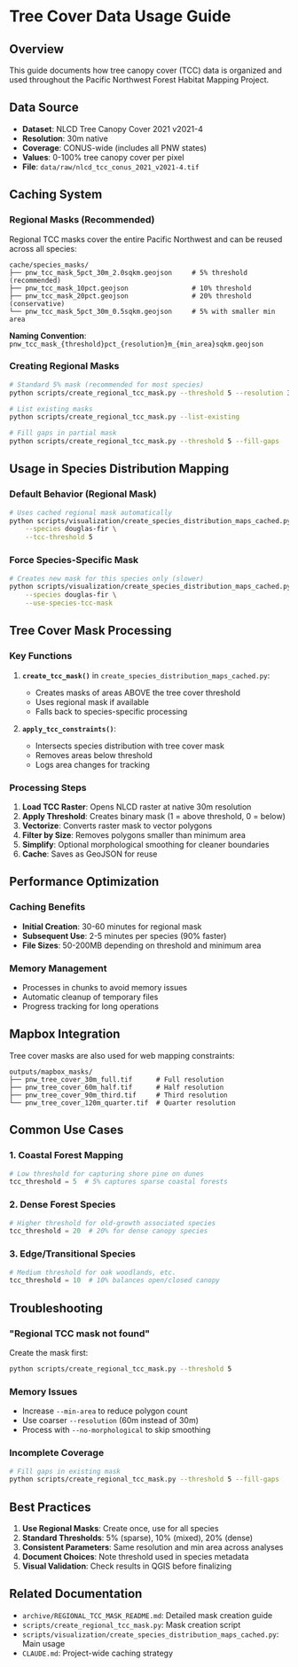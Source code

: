 # Tree Cover Data Usage Guide

## Overview

This guide documents how tree canopy cover (TCC) data is organized and used throughout the Pacific Northwest Forest Habitat Mapping Project.

## Data Source

- **Dataset**: NLCD Tree Canopy Cover 2021 v2021-4
- **Resolution**: 30m native
- **Coverage**: CONUS-wide (includes all PNW states)
- **Values**: 0-100% tree canopy cover per pixel
- **File**: `data/raw/nlcd_tcc_conus_2021_v2021-4.tif`

## Caching System

### Regional Masks (Recommended)

Regional TCC masks cover the entire Pacific Northwest and can be reused across all species:

```
cache/species_masks/
├── pnw_tcc_mask_5pct_30m_2.0sqkm.geojson     # 5% threshold (recommended)
├── pnw_tcc_mask_10pct.geojson                # 10% threshold
├── pnw_tcc_mask_20pct.geojson                # 20% threshold (conservative)
└── pnw_tcc_mask_5pct_30m_0.5sqkm.geojson     # 5% with smaller min area
```

**Naming Convention**: `pnw_tcc_mask_{threshold}pct_{resolution}m_{min_area}sqkm.geojson`

### Creating Regional Masks

```bash
# Standard 5% mask (recommended for most species)
python scripts/create_regional_tcc_mask.py --threshold 5 --resolution 30 --min-area 2.0

# List existing masks
python scripts/create_regional_tcc_mask.py --list-existing

# Fill gaps in partial mask
python scripts/create_regional_tcc_mask.py --threshold 5 --fill-gaps
```

## Usage in Species Distribution Mapping

### Default Behavior (Regional Mask)

```bash
# Uses cached regional mask automatically
python scripts/visualization/create_species_distribution_maps_cached.py \
    --species douglas-fir \
    --tcc-threshold 5
```

### Force Species-Specific Mask

```bash
# Creates new mask for this species only (slower)
python scripts/visualization/create_species_distribution_maps_cached.py \
    --species douglas-fir \
    --use-species-tcc-mask
```

## Tree Cover Mask Processing

### Key Functions

1. **`create_tcc_mask()`** in `create_species_distribution_maps_cached.py`:
   - Creates masks of areas ABOVE the tree cover threshold
   - Uses regional mask if available
   - Falls back to species-specific processing

2. **`apply_tcc_constraints()`**:
   - Intersects species distribution with tree cover mask
   - Removes areas below threshold
   - Logs area changes for tracking

### Processing Steps

1. **Load TCC Raster**: Opens NLCD raster at native 30m resolution
2. **Apply Threshold**: Creates binary mask (1 = above threshold, 0 = below)
3. **Vectorize**: Converts raster mask to vector polygons
4. **Filter by Size**: Removes polygons smaller than minimum area
5. **Simplify**: Optional morphological smoothing for cleaner boundaries
6. **Cache**: Saves as GeoJSON for reuse

## Performance Optimization

### Caching Benefits

- **Initial Creation**: 30-60 minutes for regional mask
- **Subsequent Use**: 2-5 minutes per species (90% faster)
- **File Sizes**: 50-200MB depending on threshold and minimum area

### Memory Management

- Processes in chunks to avoid memory issues
- Automatic cleanup of temporary files
- Progress tracking for long operations

## Mapbox Integration

Tree cover masks are also used for web mapping constraints:

```
outputs/mapbox_masks/
├── pnw_tree_cover_30m_full.tif      # Full resolution
├── pnw_tree_cover_60m_half.tif      # Half resolution
├── pnw_tree_cover_90m_third.tif     # Third resolution
└── pnw_tree_cover_120m_quarter.tif  # Quarter resolution
```

## Common Use Cases

### 1. Coastal Forest Mapping
```python
# Low threshold for capturing shore pine on dunes
tcc_threshold = 5  # 5% captures sparse coastal forests
```

### 2. Dense Forest Species
```python
# Higher threshold for old-growth associated species
tcc_threshold = 20  # 20% for dense canopy species
```

### 3. Edge/Transitional Species
```python
# Medium threshold for oak woodlands, etc.
tcc_threshold = 10  # 10% balances open/closed canopy
```

## Troubleshooting

### "Regional TCC mask not found"
Create the mask first:
```bash
python scripts/create_regional_tcc_mask.py --threshold 5
```

### Memory Issues
- Increase `--min-area` to reduce polygon count
- Use coarser `--resolution` (60m instead of 30m)
- Process with `--no-morphological` to skip smoothing

### Incomplete Coverage
```bash
# Fill gaps in existing mask
python scripts/create_regional_tcc_mask.py --threshold 5 --fill-gaps
```

## Best Practices

1. **Use Regional Masks**: Create once, use for all species
2. **Standard Thresholds**: 5% (sparse), 10% (mixed), 20% (dense)
3. **Consistent Parameters**: Same resolution and min area across analyses
4. **Document Choices**: Note threshold used in species metadata
5. **Visual Validation**: Check results in QGIS before finalizing

## Related Documentation

- `archive/REGIONAL_TCC_MASK_README.md`: Detailed mask creation guide
- `scripts/create_regional_tcc_mask.py`: Mask creation script
- `scripts/visualization/create_species_distribution_maps_cached.py`: Main usage
- `CLAUDE.md`: Project-wide caching strategy